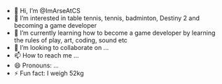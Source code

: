 - 👋 Hi, I’m @ImArseAtCS
- 👀 I’m interested in table tennis, tennis, badminton, Destiny 2 and becoming a game developer
- 🌱 I’m currently learning how to become a game developer by learning the rules of play, art, coding, sound etc
- 💞️ I’m looking to collaborate on ...
- 📫 How to reach me ...
- 😄 Pronouns: ...
- ⚡ Fun fact: I weigh 52kg

<!---
ImArseAtCS/ImArseAtCS is a ✨ special ✨ repository because its `README.md` (this file) appears on your GitHub profile.
You can click the Preview link to take a look at your changes.
--->
